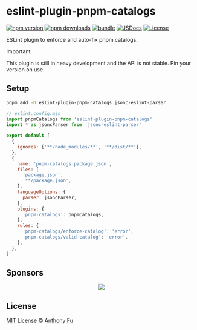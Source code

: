 # eslint-plugin-pnpm-catalogs

[![npm version][npm-version-src]][npm-version-href]
[![npm downloads][npm-downloads-src]][npm-downloads-href]
[![bundle][bundle-src]][bundle-href]
[![JSDocs][jsdocs-src]][jsdocs-href]
[![License][license-src]][license-href]

ESLint plugin to enforce and auto-fix pnpm catalogs.

> [!IMPORTANT]
> This plugin is still in heavy development and the API is not stable. Pin your version on use.

## Setup

```bash
pnpm add -D eslint-plugin-pnpm-catalogs jsonc-eslint-parser
```

```js
// eslint.config.mjs
import pnpmCatalogs from 'eslint-plugin-pnpm-catalogs'
import * as jsoncParser from 'jsonc-eslint-parser'

export default [
  {
    ignores: ['**/node_modules/**', '**/dist/**'],
  },
  {
    name: 'pnpm-catalogs:package.json',
    files: [
      'package.json',
      '**/package.json',
    ],
    languageOptions: {
      parser: jsoncParser,
    },
    plugins: {
      'pnpm-catalogs': pnpmCatalogs,
    },
    rules: {
      'pnpm-catalogs/enforce-catalog': 'error',
      'pnpm-catalogs/valid-catalog': 'error',
    },
  },
]
```

## Sponsors

<p align="center">
  <a href="https://cdn.jsdelivr.net/gh/antfu/static/sponsors.svg">
    <img src='https://cdn.jsdelivr.net/gh/antfu/static/sponsors.svg'/>
  </a>
</p>

## License

[MIT](./LICENSE) License © [Anthony Fu](https://github.com/antfu)

<!-- Badges -->

[npm-version-src]: https://img.shields.io/npm/v/eslint-plugin-pnpm-catalogs?style=flat&colorA=080f12&colorB=1fa669
[npm-version-href]: https://npmjs.com/package/eslint-plugin-pnpm-catalogs
[npm-downloads-src]: https://img.shields.io/npm/dm/eslint-plugin-pnpm-catalogs?style=flat&colorA=080f12&colorB=1fa669
[npm-downloads-href]: https://npmjs.com/package/eslint-plugin-pnpm-catalogs
[bundle-src]: https://img.shields.io/bundlephobia/minzip/eslint-plugin-pnpm-catalogs?style=flat&colorA=080f12&colorB=1fa669&label=minzip
[bundle-href]: https://bundlephobia.com/result?p=eslint-plugin-pnpm-catalogs
[license-src]: https://img.shields.io/github/license/antfu/eslint-plugin-pnpm-catalogs.svg?style=flat&colorA=080f12&colorB=1fa669
[license-href]: https://github.com/antfu/eslint-plugin-pnpm-catalogs/blob/main/LICENSE
[jsdocs-src]: https://img.shields.io/badge/jsdocs-reference-080f12?style=flat&colorA=080f12&colorB=1fa669
[jsdocs-href]: https://www.jsdocs.io/package/eslint-plugin-pnpm-catalogs

```

```
